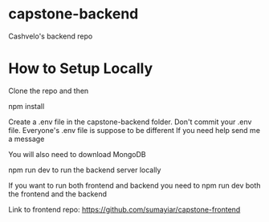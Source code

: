 # capstone-backend
Cashvelo's backend repo

#   How to Setup Locally

Clone the repo and then 

npm install

Create a .env file in the capstone-backend folder. Don't commit your .env file. Everyone's .env file is suppose to be different
If you need help send me a message

You will also need to download MongoDB

npm run dev to run the backend server locally

If you want to run both frontend and backend you need to npm run dev both the frontend and the backend

Link to frontend repo: https://github.com/sumayiar/capstone-frontend
